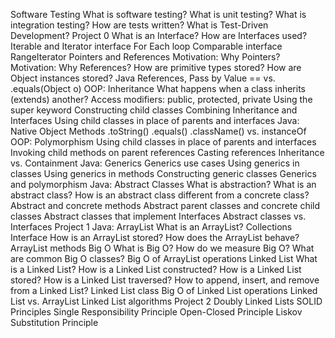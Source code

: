 Software Testing
	What is software testing?
	What is unit testing?
	What is integration testing?
	How are tests written?
	What is Test-Driven Development?
Project 0
	What is an Interface?
	How are Interfaces used?
	Iterable<T> and Iterator<T> interface
	For Each loop
	Comparable<T> interface
	RangeIterator
Pointers and References
	Motivation: Why Pointers?
	Motivation: Why References?
	How are primitive types stored?
	How are Object instances stored?
	Java References, Pass by Value
	== vs. .equals(Object o)
OOP: Inheritance
	What happens when a class inherits (extends) another?
	Access modifiers: public, protected, private
	Using the super keyword
	Constructing child classes
	Combining Inheritance and Interfaces
	Using child classes in place of parents and interfaces
Java: Native Object Methods
	.toString()
	.equals()
	.className() vs. instanceOf
OOP: Polymorphism
	Using child classes in place of parents and interfaces
	Invoking child methods on parent references
	Casting references
	Inheritance vs. Containment
Java: Generics
	Generics use cases
	Using generics in classes
	Using generics in methods
	Constructing generic classes
	Generics and polymorphism
Java: Abstract Classes
	What is abstraction?
	What is an abstract class?
	How is an abstract class different from a concrete class?
	Abstract and concrete methods
	Abstract parent classes and concrete child classes
	Abstract classes that implement Interfaces
	Abstract classes vs. Interfaces
Project 1
Java: ArrayList
	What is an ArrayList?
	Collections Interface
	How is an ArrayList stored?
	How does the ArrayList behave?
	ArrayList methods
Big O
	What is Big O?
	How do we measure Big O?
	What are common Big O classes?
	Big O of ArrayList operations
Linked List
	What is a Linked List?
	How is a Linked List constructed?
	How is a Linked List stored?
	How is a Linked List traversed?
	How to append, insert, and remove from a Linked List?
	Linked List class
	Big O of Linked List operations
	Linked List vs. ArrayList
	Linked List algorithms
Project 2
	Doubly Linked Lists
SOLID Principles
	Single Responsibility Principle
	Open-Closed Principle
	Liskov Substitution Principle
